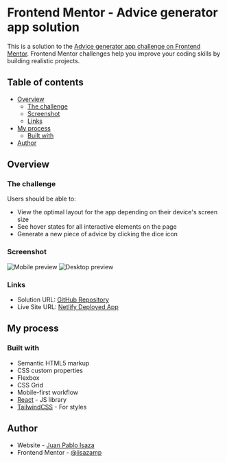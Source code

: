 # Frontend Mentor - Advice generator app solution

This is a solution to the [Advice generator app challenge on Frontend Mentor](https://www.frontendmentor.io/challenges/advice-generator-app-QdUG-13db). Frontend Mentor challenges help you improve your coding skills by building realistic projects.

## Table of contents

- [Overview](#overview)
  - [The challenge](#the-challenge)
  - [Screenshot](#screenshot)
  - [Links](#links)
- [My process](#my-process)
  - [Built with](#built-with)
- [Author](#author)

## Overview

### The challenge

Users should be able to:

- View the optimal layout for the app depending on their device's screen size
- See hover states for all interactive elements on the page
- Generate a new piece of advice by clicking the dice icon

### Screenshot

![Mobile preview](./screenshot.jpg)
![Desktop preview](./screenshot1.jpg)

### Links

- Solution URL: [GitHub Repository](https://github.com/jisazamp/advice-generator-app)
- Live Site URL: [Netlify Deployed App](https://62cb59b872675412429b0cc5--jpi-advice-generator.netlify.app/)

## My process

### Built with

- Semantic HTML5 markup
- CSS custom properties
- Flexbox
- CSS Grid
- Mobile-first workflow
- [React](https://reactjs.org/) - JS library
- [TailwindCSS](https://tailwindcss.com/) - For styles

## Author

- Website - [Juan Pablo Isaza](https://www.github.com/jisazamp)
- Frontend Mentor - [@jisazamp](https://www.frontendmentor.io/profile/jisazamp)
